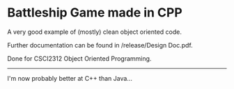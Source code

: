 # Battleship Game made in CPP

A very good example of (mostly) clean object oriented code.

Further documentation can be found in /release/Design Doc.pdf.

Done for CSCI2312 Object Oriented Programming.

---

I'm now probably better at C++ than Java...
